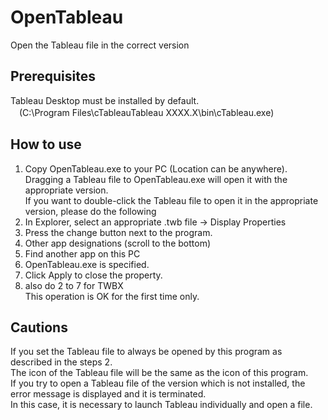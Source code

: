 # OpenTableau

  Open the Tableau file in the correct version
 
## Prerequisites

  Tableau Desktop must be installed by default.  
　(C:\\Program Files\cTableauTableau XXXX.X\bin\cTableau.exe)  

## How to use

  1. Copy OpenTableau.exe to your PC (Location can be anywhere).  
      Dragging a Tableau file to OpenTableau.exe will open it with the appropriate version.  
      If you want to double-click the Tableau file to open it in the appropriate version, please do the following  
  2. In Explorer, select an appropriate .twb file → Display Properties  
  3. Press the change button next to the program.  
  4. Other app designations (scroll to the bottom)  
  5. Find another app on this PC  
  6. OpenTableau.exe is specified.  
  7. Click Apply to close the property.  
  8. also do 2 to 7 for TWBX  
This operation is OK for the first time only.  

## Cautions

  If you set the Tableau file to always be opened by this program as described in the steps 2.  
  The icon of the Tableau file will be the same as the icon of this program.  
  If you try to open a Tableau file of the version which is not installed, the error message is displayed and it is terminated.  
  In this case, it is necessary to launch Tableau individually and open a file.  

